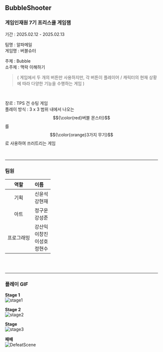 ## BubbleShooter

### 게임인재원 7기 프리스쿨 게임잼
기간 : 2025.02.12 - 2025.02.13

팀명 : 알파메일  
게임명 : 버블슈터  

주제 : Bubble   
소주제 : 맥락 이해하기
> ( 게임에서 두 개의 버튼만 사용하지만, 각 버튼이 플레이어 / 캐릭터의 현재 상황에 따라 다양한 기능을 수행하는 게임 )  
<br>

장르 : TPS 건 슈팅 게임  
플레이 방식 : 3 x 3 범위 내에서 나오는 $${\color{red}버블 몬스터}$$를 $${\color{orange}3가지 무기}$$로 사용하여 쓰러트리는 게임 

<br>

---

### 팀원  

| 역할 | 이름 |
| :---: | :--- |
| 기획 | 신윤석 <br> 강현재 | 
| 아트 | 정구운 <br> 강성준 |
| 프로그래밍 | 강산익 <br> 이창진 <br> 이성호 <br> 정현수 |

<br>
<br>

---

### 플레이 GIF

<b>Stage 1</b>  
![stage1](https://github.com/user-attachments/assets/d60a623c-e945-436c-a091-78ea44bb9e8b)


<b>Stage 2</b>  
![stage2](https://github.com/user-attachments/assets/ea02b1bb-d8c6-4bf2-9327-ea6e9e7346bd)


<b>Stage</b>  
![stage3](https://github.com/user-attachments/assets/7ea3372e-a072-453d-bfd0-4344a29fe5cd)


<b>패배</b>  
![DefeatScene](https://github.com/user-attachments/assets/25b6c9a7-fa10-4b89-bd2b-4aa3a013ba6e)

